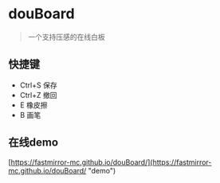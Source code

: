 # douBoard

> 一个支持压感的在线白板

## 快捷键

 - Ctrl+S 保存
 - Ctrl+Z 撤回
 - E 橡皮擦
 - B 画笔

## 在线demo

[https://fastmirror-mc.github.io/douBoard/](https://fastmirror-mc.github.io/douBoard/ "demo")
